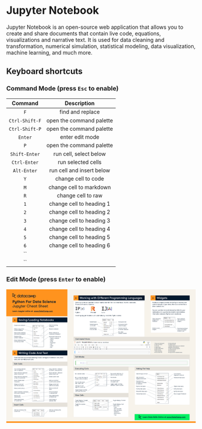 # Jupyter Notebook

Jupyter Notebook is an open-source web application that allows you to create and share documents that contain live code, equations, visualizations and narrative text. It is used for data cleaning and transformation, numerical simulation, statistical modeling, data visualization, machine learning, and much more.

## Keyboard shortcuts

### Command Mode (press `Esc` to enable)

|Command|Description|
|:-:|:-:|
|`F`|find and replace|
|`Ctrl-Shift-F`|open the command palette|
|`Ctrl-Shift-P`|open the command palette|
|`Enter`|enter edit mode|
|`P`|open the command palette|
|`Shift-Enter`|run cell, select below|
|`Ctrl-Enter`|run selected cells|
|`Alt-Enter`|run cell and insert below|
|`Y`|change cell to code|
|`M`|change cell to markdown|
|`R`|change cell to raw|
|`1`|change cell to heading 1|
|`2`|change cell to heading 2|
|`3`|change cell to heading 3|
|`4`|change cell to heading 4|
|`5`|change cell to heading 5|
|`6`|change cell to heading 6|
|``||
|``||

### Edit Mode (press `Enter` to enable)

![Jupyter](Jupyter.png)
